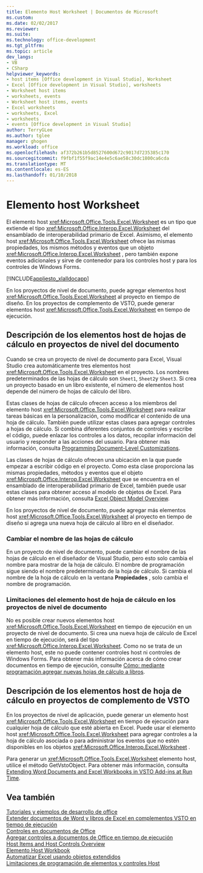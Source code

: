 ```yaml
---
title: Elemento Host Worksheet | Documentos de Microsoft
ms.custom: 
ms.date: 02/02/2017
ms.reviewer: 
ms.suite: 
ms.technology: office-development
ms.tgt_pltfrm: 
ms.topic: article
dev_langs:
- VB
- CSharp
helpviewer_keywords:
- host items [Office development in Visual Studio], Worksheet
- Excel [Office development in Visual Studio], worksheets
- Worksheet host items
- worksheets, events
- Worksheet host items, events
- Excel worksheets
- worksheets, Excel
- worksheets
- events [Office development in Visual Studio]
author: TerryGLee
ms.author: tglee
manager: ghogen
ms.workload: office
ms.openlocfilehash: af372b261b5d8527600d672c9017d7235385c170
ms.sourcegitcommit: f9fbf1f55f9ac14e4e5c6ae58c30dc1800ca6cda
ms.translationtype: MT
ms.contentlocale: es-ES
ms.lasthandoff: 01/10/2018
---
```

# <a name="worksheet-host-item"></a>Elemento host Worksheet
  El elemento host <xref:Microsoft.Office.Tools.Excel.Worksheet> es un tipo que extiende el tipo <xref:Microsoft.Office.Interop.Excel.Worksheet> del ensamblado de interoperabilidad primario de Excel. Asimismo, el elemento host <xref:Microsoft.Office.Tools.Excel.Worksheet> ofrece las mismas propiedades, los mismos métodos y eventos que un objeto <xref:Microsoft.Office.Interop.Excel.Worksheet> , pero también expone eventos adicionales y sirve de contenedor para los controles host y para los controles de Windows Forms.  
  
 [!INCLUDE[appliesto_xlalldocapp](../vsto/includes/appliesto-xlalldocapp-md.md)]  
  
 En los proyectos de nivel de documento, puede agregar elementos host <xref:Microsoft.Office.Tools.Excel.Worksheet> al proyecto en tiempo de diseño. En los proyectos de complemento de VSTO, puede generar elementos host <xref:Microsoft.Office.Tools.Excel.Worksheet> en tiempo de ejecución.  
  
## <a name="understanding-worksheet-host-items-in-document-level-projects"></a>Descripción de los elementos host de hojas de cálculo en proyectos de nivel del documento  
 Cuando se crea un proyecto de nivel de documento para Excel, Visual Studio crea automáticamente tres elementos host <xref:Microsoft.Office.Tools.Excel.Worksheet> en el proyecto. Los nombres predeterminados de las hojas de cálculo son `Sheet1`, `Sheet2`y `Sheet3`. Si crea un proyecto basado en un libro existente, el número de elementos host depende del número de hojas de cálculo del libro.  
  
 Estas clases de hojas de cálculo ofrecen acceso a los miembros del elemento host <xref:Microsoft.Office.Tools.Excel.Worksheet> para realizar tareas básicas en la personalización, como modificar el contenido de una hoja de cálculo. También puede utilizar estas clases para agregar controles a hojas de cálculo. Si combina diferentes conjuntos de controles y escribe el código, puede enlazar los controles a los datos, recopilar información del usuario y responder a las acciones del usuario. Para obtener más información, consulta [Programming Document-Level Customizations](../vsto/programming-document-level-customizations.md).  
  
 Las clases de hojas de cálculo ofrecen una ubicación en la que puede empezar a escribir código en el proyecto. Como esta clase proporciona las mismas propiedades, métodos y eventos que el objeto <xref:Microsoft.Office.Interop.Excel.Worksheet> que se encuentra en el ensamblado de interoperabilidad primario de Excel, también puede usar estas clases para obtener acceso al modelo de objetos de Excel. Para obtener más información, consulta [Excel Object Model Overview](../vsto/excel-object-model-overview.md).  
  
 En los proyectos de nivel de documento, puede agregar más elementos host <xref:Microsoft.Office.Tools.Excel.Worksheet> al proyecto en tiempo de diseño si agrega una nueva hoja de cálculo al libro en el diseñador.  
  
### <a name="renaming-worksheets"></a>Cambiar el nombre de las hojas de cálculo  
 En un proyecto de nivel de documento, puede cambiar el nombre de las hojas de cálculo en el diseñador de Visual Studio, pero esto solo cambia el nombre para mostrar de la hoja de cálculo. El nombre de programación sigue siendo el nombre predeterminado de la hoja de cálculo. Si cambia el nombre de la hoja de cálculo en la ventana **Propiedades** , solo cambia el nombre de programación.  
  
### <a name="limitations-of-the-worksheet-host-item-in-document-level-projects"></a>Limitaciones del elemento host de hoja de cálculo en los proyectos de nivel de documento  
 No es posible crear nuevos elementos host <xref:Microsoft.Office.Tools.Excel.Worksheet> en tiempo de ejecución en un proyecto de nivel de documento. Si crea una nueva hoja de cálculo de Excel en tiempo de ejecución, será del tipo <xref:Microsoft.Office.Interop.Excel.Worksheet>. Como no se trata de un elemento host, este no puede contener controles host ni controles de Windows Forms. Para obtener más información acerca de cómo crear documentos en tiempo de ejecución, consulte [Cómo: mediante programación agregar nuevas hojas de cálculo a libros](../vsto/how-to-programmatically-add-new-worksheets-to-workbooks.md).  
  
## <a name="understanding-worksheet-host-items-in-vsto-add-in-projects"></a>Descripción de los elementos host de hoja de cálculo en proyectos de complemento de VSTO  
 En los proyectos de nivel de aplicación, puede generar un elemento host <xref:Microsoft.Office.Tools.Excel.Worksheet> en tiempo de ejecución para cualquier hoja de cálculo que esté abierta en Excel. Puede usar el elemento host <xref:Microsoft.Office.Tools.Excel.Worksheet> para agregar controles a la hoja de cálculo asociada o para administrar los eventos que no estén disponibles en los objetos <xref:Microsoft.Office.Interop.Excel.Worksheet> .  
  
 Para generar un <xref:Microsoft.Office.Tools.Excel.Worksheet> elemento host, utilice el método GetVstoObject. Para obtener más información, consulta [Extending Word Documents and Excel Workbooks in VSTO Add-ins at Run Time](../vsto/extending-word-documents-and-excel-workbooks-in-vsto-add-ins-at-run-time.md).  
  
## <a name="see-also"></a>Vea también  
 [Tutoriales y ejemplos de desarrollo de office](../vsto/office-development-samples-and-walkthroughs.md)   
 [Extender documentos de Word y libros de Excel en complementos VSTO en tiempo de ejecución](../vsto/extending-word-documents-and-excel-workbooks-in-vsto-add-ins-at-run-time.md)   
 [Controles en documentos de Office](../vsto/controls-on-office-documents.md)   
 [Agregar controles a documentos de Office en tiempo de ejecución](../vsto/adding-controls-to-office-documents-at-run-time.md)   
 [Host Items and Host Controls Overview](../vsto/host-items-and-host-controls-overview.md)   
 [Elemento Host Workbook](../vsto/workbook-host-item.md)   
 [Automatizar Excel usando objetos extendidos](../vsto/automating-excel-by-using-extended-objects.md)   
 [Limitaciones de programación de elementos y controles Host](../vsto/programmatic-limitations-of-host-items-and-host-controls.md)  
  
  